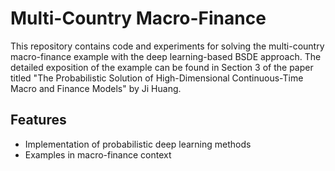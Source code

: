 # Multi-Country Macro-Finance

This repository contains code and experiments for solving the multi-country macro-finance example with the deep learning-based BSDE approach. The detailed exposition of the example can be found in Section 3 of the paper titled "The Probabilistic Solution of High-Dimensional Continuous-Time Macro and Finance Models" by Ji Huang.



## Features

- Implementation of probabilistic deep learning methods
- Examples in macro-finance context

